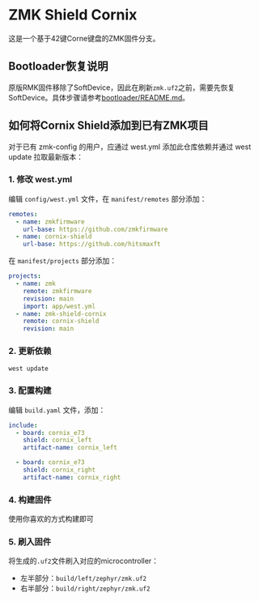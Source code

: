 # ZMK Shield Cornix

这是一个基于42键Corne键盘的ZMK固件分支。

## Bootloader恢复说明

原版RMK固件移除了SoftDevice，因此在刷新`zmk.uf2`之前，需要先恢复SoftDevice。具体步骤请参考[bootloader/README.md](./bootloader/README.md)。


##

## 如何将Cornix Shield添加到已有ZMK项目

对于已有 zmk-config 的用户，应通过 west.yml 添加此仓库依赖并通过 west update 拉取最新版本：

### 1. 修改 west.yml

编辑 `config/west.yml` 文件，在 `manifest/remotes` 部分添加：

```yaml
remotes:
  - name: zmkfirmware
    url-base: https://github.com/zmkfirmware
  - name: cornix-shield
    url-base: https://github.com/hitsmaxft
```

在 `manifest/projects` 部分添加：

```yaml
projects:
  - name: zmk
    remote: zmkfirmware
    revision: main
    import: app/west.yml
  - name: zmk-shield-cornix
    remote: cornix-shield
    revision: main
```

### 2. 更新依赖

```bash
west update
```

### 3. 配置构建

编辑 `build.yaml` 文件，添加：

```yaml
include:
  - board: cornix_e73
    shield: cornix_left
    artifact-name: cornix_left

  - board: cornix_e73
    shield: cornix_right
    artifact-name: cornix_right

```

### 4. 构建固件

使用你喜欢的方式构建即可

### 5. 刷入固件

将生成的`.uf2`文件刷入对应的microcontroller：
- 左半部分：`build/left/zephyr/zmk.uf2`
- 右半部分：`build/right/zephyr/zmk.uf2`
